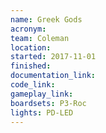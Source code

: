 ```yaml
---
name: Greek Gods
acronym:
team: Coleman
location:
started: 2017-11-01
finished:
documentation_link:
code_link:
gameplay_link:
boardsets: P3-Roc
lights: PD-LED
---
```

